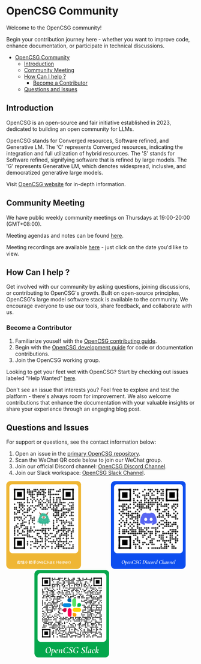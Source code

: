 # OpenCSG Community

Welcome to the OpenCSG community!  

Begin your contribution journey here - whether you want to improve code, enhance documentation, or participate in technical discussions.  

- [OpenCSG Community](#opencsg-community)
  - [Introduction](#introduction)
  - [Community Meeting](#community-meeting)
  - [How Can I help ?](#how-can-i-help-)
    - [Become a Contributor](#become-a-contributor)
  - [Questions and Issues](#questions-and-issues)

## Introduction

OpenCSG is an open-source and fair initiative established in 2023, dedicated to building an open community for LLMs.  

OpenCSG stands for Converged resources, Software refined, and Generative LM. The 'C' represents Converged resources, indicating the integration and full utilization of hybrid resources. The 'S' stands for Software refined, signifying software that is refined by large models. The 'G' represents Generative LM, which denotes widespread, inclusive, and democratized generative large models.  

Visit [OpenCSG website](https://opencsg.com/) for in-depth information.  

## Community Meeting

We have public weekly community meetings on Thursdays at 19:00-20:00 (GMT+08:00).

Meeting agendas and notes can be found [here](./meetings).

Meeting recordings are available [here](https://opencsg-china.feishu.cn/drive/folder/GHNafC2melP8k3dxML1c8N7sntc?from=from_copylink) - just click on the date you'd like to view.

## How Can I help ?

Get involved with our community by asking questions, joining discussions, or contributing to OpenCSG's growth.
Built on open-source principles, OpenCSG's large model software stack is available to the community. We encourage everyone to use our tools, share feedback, and collaborate with us.

### Become a Contributor

1. Familiarize youself with the [OpenCSG contributing guide](./guidelines/CONTRIBUTING_en.md).  
2. Begin with the [OpenCSG development guide](https://github.com/OpenCSGs/csghub/blob/main/docs/setup_en.md) for code or documentation contributions.  
3. Join the OpenCSG working group.  

Looking to get your feet wet with OpenCSG? Start by checking out issues labeled "Help Wanted" [here](https://github.com/OpenCSGs/csghub/issues).  

Don't see an issue that interests you? Feel free to explore and test the platform - there's always room for improvement. We also welcome contributions that enhance the documentation with your valuable insights or share your experience through an engaging blog post.  

## Questions and Issues

For support or questions, see the contact information below:  

1. Open an issue in the [primary OpenCSG repository](https://github.com/OpenCSGs/csghub/issues).  
2. Scan the WeChat QR code below to join our WeChat group.  
3. Join our official Discord channel: [OpenCSG Discord Channel](https://discord.gg/bXnu4C9BkR).  
4. Join our Slack workspace: [OpenCSG Slack Channel](https://join.slack.com/t/opencsghq/shared_invite/zt-2fmtem7hs-s_RmMeoOIoF1qzslql2q~A).  
<div style="display:inline-block">
<img src="./images/wechat-assistant-new.png" width='200'>
&nbsp;&nbsp;&nbsp;&nbsp;&nbsp;&nbsp;&nbsp;&nbsp;&nbsp;&nbsp;&nbsp;&nbsp;&nbsp;&nbsp;&nbsp;&nbsp;&nbsp;&nbsp;
<img src="./images/discord-qrcode.png" width='200'>
  &nbsp;&nbsp;&nbsp;&nbsp;&nbsp;&nbsp;&nbsp;&nbsp;&nbsp;&nbsp;&nbsp;&nbsp;&nbsp;&nbsp;&nbsp;&nbsp;&nbsp;&nbsp;
<img src="./images/slack-qrcode.png" width='200'>
</div>
